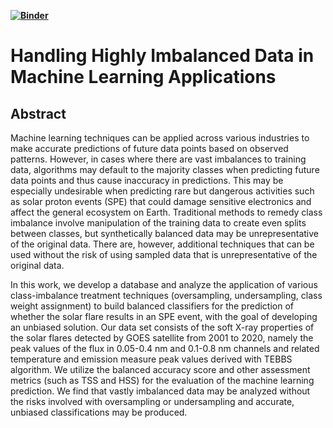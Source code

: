 **[![Binder](https://mybinder.org/badge_logo.svg)](https://mybinder.org/v2/gh/earthcube2022/ec22_okeefe_etal/HEAD?filepath=PO_01_Handling_Highly_Imbalanced_Data_in_Machine_Learning_Applications.ipynb)**

# Handling Highly Imbalanced Data in Machine Learning Applications
## Abstract
Machine learning techniques can be applied across various industries to make accurate predictions of future data points based on observed patterns. However, in cases where there are vast imbalances to training data, algorithms may default to the majority classes when predicting future data points and thus cause inaccuracy in predictions. This may be especially undesirable when predicting rare but dangerous activities such as solar proton events (SPE) that could damage sensitive electronics and affect the general ecosystem on Earth. Traditional methods to remedy class imbalance involve manipulation of the training data to create even splits between classes, but synthetically balanced data may be unrepresentative of the original data. There are, however, additional techniques that can be used without the risk of using sampled data that is unrepresentative of the original data.

In this work, we develop a database and analyze the application of various class-imbalance treatment techniques (oversampling, undersampling, class weight assignment) to build balanced classifiers for the prediction of whether the solar flare results in an SPE event, with the goal of developing an unbiased solution. Our data set consists of the soft X-ray properties of the solar flares detected by GOES satellite from 2001 to 2020, namely the peak values of the flux in 0.05-0.4 nm and 0.1-0.8 nm channels and related temperature and emission measure peak values derived with TEBBS algorithm. We utilize the balanced accuracy score and other assessment metrics (such as TSS and HSS) for the evaluation of the machine learning prediction. We find that vastly imbalanced data may be analyzed without the risks involved with oversampling or undersampling and accurate, unbiased classifications may be produced.
